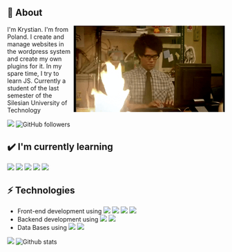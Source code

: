 ## 🧐 About

<img align="right" alt="GIF" src="https://github.com/kryst1anb/kryst1anb/blob/master/gif.gif" width="350" height="200" />

I'm Krystian. I'm from Poland. I create and manage websites in the wordpress system and create my own plugins for it. In my spare time, I try to learn JS. Currently a student of the last semester of the Silesian University of Technology

![](https://visitor-badge.glitch.me/badge?page_id=kryst1anb.kryst1anb)
![GitHub followers](https://img.shields.io/github/followers/kryst1anb?label=Follow&style=social)

## ✔️ I'm currently learning

![](https://img.shields.io/badge/-JavaScript-yellow?style=for-the-badge&logo=JavaScript&logoColor=white) ![](https://img.shields.io/badge/-Vue.js-00796B?style=for-the-badge&logo=Vue.js&logoColor=white) ![](https://img.shields.io/badge/-Node-green?style=for-the-badge&logo=Node.js&logoColor=white) ![](https://img.shields.io/badge/-React.js-18FFFF?style=for-the-badge&logo=React&logoColor=black) ![](https://img.shields.io/badge/-some_MongoDB-orange?style=for-the-badge&logo=MongoDB&logoColor=white)

## ⚡ Technologies

- Front-end development using <img src = "https://img.shields.io/badge/-HTML5-E34F26?style=flat&logo=html5&logoColor=white"> <img src = "https://img.shields.io/badge/-CSS3-1572B6?style=flat&logo=css3&logoColor=white"> <img src="https://img.shields.io/badge/-Bootstrap-563D7C?style=flat&logo=bootstrap&logoColor=white"> <img src="https://img.shields.io/badge/-JavaScript-yellow?style=flat&logo=javascript&logoColor=eed718">
- Backend development using <img src="https://img.shields.io/badge/-PHP-5466b8?style=flat&logo=php&logoColor=white" > <img src="https://img.shields.io/badge/-React-161616?style=flat&logo=react&logoColor=00d9ff">
- Data Bases using <img src="https://img.shields.io/badge/-MySQL-blue?style=flat&logo=mysql&logoColor=white" > <img src="https://img.shields.io/badge/-MongoDB-orange?style=flat&logo=MongoDB&logoColor=white">

![](https://github-readme-stats.vercel.app/api/top-langs/?username=kryst1anb&theme=vue&layout=compact)
![Github stats](https://github-readme-stats.vercel.app/api?username=kryst1anb&show_icons=true&theme=vue&layout=compact)
